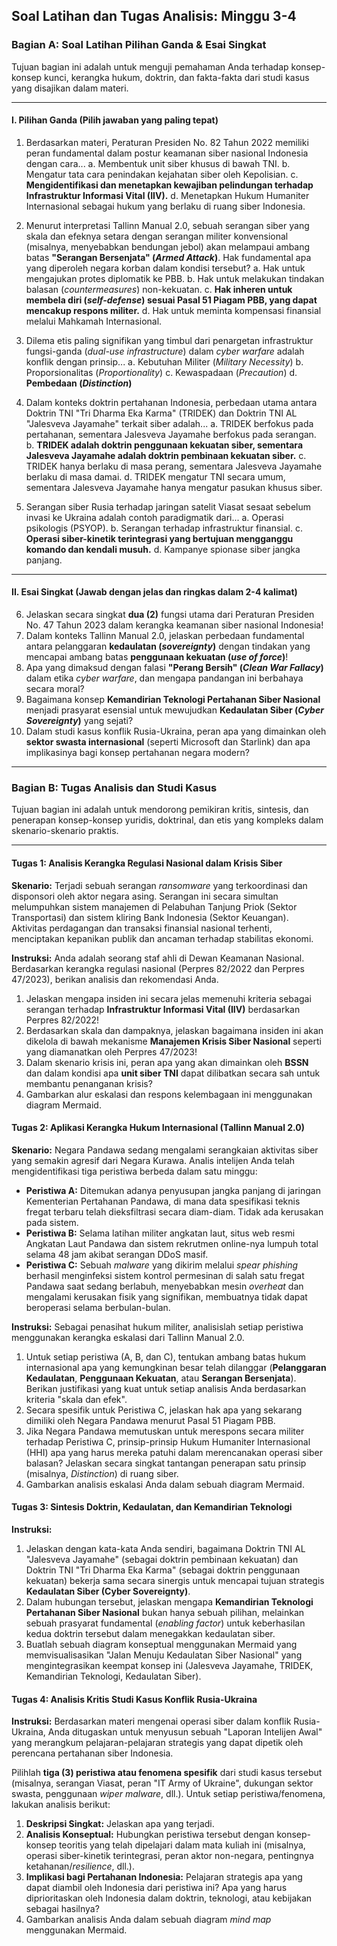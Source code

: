 ## **Soal Latihan dan Tugas Analisis: Minggu 3-4**

### **Bagian A: Soal Latihan Pilihan Ganda & Esai Singkat**

Tujuan bagian ini adalah untuk menguji pemahaman Anda terhadap konsep-konsep kunci, kerangka hukum, doktrin, dan fakta-fakta dari studi kasus yang disajikan dalam materi.

-----

#### **I. Pilihan Ganda (Pilih jawaban yang paling tepat)**

1.  Berdasarkan materi, Peraturan Presiden No. 82 Tahun 2022 memiliki peran fundamental dalam postur keamanan siber nasional Indonesia dengan cara...
    a.  Membentuk unit siber khusus di bawah TNI.
    b.  Mengatur tata cara penindakan kejahatan siber oleh Kepolisian.
    c.  **Mengidentifikasi dan menetapkan kewajiban pelindungan terhadap Infrastruktur Informasi Vital (IIV).**
    d.  Menetapkan Hukum Humaniter Internasional sebagai hukum yang berlaku di ruang siber Indonesia.

2.  Menurut interpretasi Tallinn Manual 2.0, sebuah serangan siber yang skala dan efeknya setara dengan serangan militer konvensional (misalnya, menyebabkan bendungan jebol) akan melampaui ambang batas **"Serangan Bersenjata" (*Armed Attack*)**. Hak fundamental apa yang diperoleh negara korban dalam kondisi tersebut?
    a.  Hak untuk mengajukan protes diplomatik ke PBB.
    b.  Hak untuk melakukan tindakan balasan (*countermeasures*) non-kekuatan.
    c.  **Hak inheren untuk membela diri (*self-defense*) sesuai Pasal 51 Piagam PBB, yang dapat mencakup respons militer.**
    d.  Hak untuk meminta kompensasi finansial melalui Mahkamah Internasional.

3.  Dilema etis paling signifikan yang timbul dari penargetan infrastruktur fungsi-ganda (*dual-use infrastructure*) dalam *cyber warfare* adalah konflik dengan prinsip...
    a.  Kebutuhan Militer (*Military Necessity*)
    b.  Proporsionalitas (*Proportionality*)
    c.  Kewaspadaan (*Precaution*)
    d.  **Pembedaan (*Distinction*)**

4.  Dalam konteks doktrin pertahanan Indonesia, perbedaan utama antara Doktrin TNI "Tri Dharma Eka Karma" (TRIDEK) dan Doktrin TNI AL "Jalesveva Jayamahe" terkait siber adalah...
    a.  TRIDEK berfokus pada pertahanan, sementara Jalesveva Jayamahe berfokus pada serangan.
    b.  **TRIDEK adalah doktrin penggunaan kekuatan siber, sementara Jalesveva Jayamahe adalah doktrin pembinaan kekuatan siber.**
    c.  TRIDEK hanya berlaku di masa perang, sementara Jalesveva Jayamahe berlaku di masa damai.
    d.  TRIDEK mengatur TNI secara umum, sementara Jalesveva Jayamahe hanya mengatur pasukan khusus siber.

5.  Serangan siber Rusia terhadap jaringan satelit Viasat sesaat sebelum invasi ke Ukraina adalah contoh paradigmatik dari...
    a.  Operasi psikologis (PSYOP).
    b.  Serangan terhadap infrastruktur finansial.
    c.  **Operasi siber-kinetik terintegrasi yang bertujuan mengganggu komando dan kendali musuh.**
    d.  Kampanye spionase siber jangka panjang.

-----

#### **II. Esai Singkat (Jawab dengan jelas dan ringkas dalam 2-4 kalimat)**

6.  Jelaskan secara singkat **dua (2)** fungsi utama dari Peraturan Presiden No. 47 Tahun 2023 dalam kerangka keamanan siber nasional Indonesia\!
7.  Dalam konteks Tallinn Manual 2.0, jelaskan perbedaan fundamental antara pelanggaran **kedaulatan (*sovereignty*)** dengan tindakan yang mencapai ambang batas **penggunaan kekuatan (*use of force*)**\!
8.  Apa yang dimaksud dengan falasi **"Perang Bersih" (*Clean War Fallacy*)** dalam etika *cyber warfare*, dan mengapa pandangan ini berbahaya secara moral?
9.  Bagaimana konsep **Kemandirian Teknologi Pertahanan Siber Nasional** menjadi prasyarat esensial untuk mewujudkan **Kedaulatan Siber (*Cyber Sovereignty*)** yang sejati?
10. Dalam studi kasus konflik Rusia-Ukraina, peran apa yang dimainkan oleh **sektor swasta internasional** (seperti Microsoft dan Starlink) dan apa implikasinya bagi konsep pertahanan negara modern?

-----

### **Bagian B: Tugas Analisis dan Studi Kasus**

Tujuan bagian ini adalah untuk mendorong pemikiran kritis, sintesis, dan penerapan konsep-konsep yuridis, doktrinal, dan etis yang kompleks dalam skenario-skenario praktis.

-----

#### **Tugas 1: Analisis Kerangka Regulasi Nasional dalam Krisis Siber**

**Skenario:**
Terjadi sebuah serangan *ransomware* yang terkoordinasi dan disponsori oleh aktor negara asing. Serangan ini secara simultan melumpuhkan sistem manajemen di Pelabuhan Tanjung Priok (Sektor Transportasi) dan sistem kliring Bank Indonesia (Sektor Keuangan). Aktivitas perdagangan dan transaksi finansial nasional terhenti, menciptakan kepanikan publik dan ancaman terhadap stabilitas ekonomi.

**Instruksi:**
Anda adalah seorang staf ahli di Dewan Keamanan Nasional. Berdasarkan kerangka regulasi nasional (Perpres 82/2022 dan Perpres 47/2023), berikan analisis dan rekomendasi Anda.

1.  Jelaskan mengapa insiden ini secara jelas memenuhi kriteria sebagai serangan terhadap **Infrastruktur Informasi Vital (IIV)** berdasarkan Perpres 82/2022\!
2.  Berdasarkan skala dan dampaknya, jelaskan bagaimana insiden ini akan dikelola di bawah mekanisme **Manajemen Krisis Siber Nasional** seperti yang diamanatkan oleh Perpres 47/2023\!
3.  Dalam skenario krisis ini, peran apa yang akan dimainkan oleh **BSSN** dan dalam kondisi apa **unit siber TNI** dapat dilibatkan secara sah untuk membantu penanganan krisis?
4.  Gambarkan alur eskalasi dan respons kelembagaan ini menggunakan diagram Mermaid.

#### **Tugas 2: Aplikasi Kerangka Hukum Internasional (Tallinn Manual 2.0)**

**Skenario:**
Negara Pandawa sedang mengalami serangkaian aktivitas siber yang semakin agresif dari Negara Kurawa. Analis intelijen Anda telah mengidentifikasi tiga peristiwa berbeda dalam satu minggu:

  * **Peristiwa A:** Ditemukan adanya penyusupan jangka panjang di jaringan Kementerian Pertahanan Pandawa, di mana data spesifikasi teknis fregat terbaru telah dieksfiltrasi secara diam-diam. Tidak ada kerusakan pada sistem.
  * **Peristiwa B:** Selama latihan militer angkatan laut, situs web resmi Angkatan Laut Pandawa dan sistem rekrutmen online-nya lumpuh total selama 48 jam akibat serangan DDoS masif.
  * **Peristiwa C:** Sebuah *malware* yang dikirim melalui *spear phishing* berhasil menginfeksi sistem kontrol permesinan di salah satu fregat Pandawa saat sedang berlabuh, menyebabkan mesin *overheat* dan mengalami kerusakan fisik yang signifikan, membuatnya tidak dapat beroperasi selama berbulan-bulan.

**Instruksi:**
Sebagai penasihat hukum militer, analisislah setiap peristiwa menggunakan kerangka eskalasi dari Tallinn Manual 2.0.

1.  Untuk setiap peristiwa (A, B, dan C), tentukan ambang batas hukum internasional apa yang kemungkinan besar telah dilanggar (**Pelanggaran Kedaulatan**, **Penggunaan Kekuatan**, atau **Serangan Bersenjata**). Berikan justifikasi yang kuat untuk setiap analisis Anda berdasarkan kriteria "skala dan efek".
2.  Secara spesifik untuk Peristiwa C, jelaskan hak apa yang sekarang dimiliki oleh Negara Pandawa menurut Pasal 51 Piagam PBB.
3.  Jika Negara Pandawa memutuskan untuk merespons secara militer terhadap Peristiwa C, prinsip-prinsip Hukum Humaniter Internasional (HHI) apa yang harus mereka patuhi dalam merencanakan operasi siber balasan? Jelaskan secara singkat tantangan penerapan satu prinsip (misalnya, *Distinction*) di ruang siber.
4.  Gambarkan analisis eskalasi Anda dalam sebuah diagram Mermaid.



#### **Tugas 3: Sintesis Doktrin, Kedaulatan, dan Kemandirian Teknologi**

**Instruksi:**

1.  Jelaskan dengan kata-kata Anda sendiri, bagaimana Doktrin TNI AL "Jalesveva Jayamahe" (sebagai doktrin pembinaan kekuatan) dan Doktrin TNI "Tri Dharma Eka Karma" (sebagai doktrin penggunaan kekuatan) bekerja sama secara sinergis untuk mencapai tujuan strategis **Kedaulatan Siber (Cyber Sovereignty)**.
2.  Dalam hubungan tersebut, jelaskan mengapa **Kemandirian Teknologi Pertahanan Siber Nasional** bukan hanya sebuah pilihan, melainkan sebuah prasyarat fundamental (*enabling factor*) untuk keberhasilan kedua doktrin tersebut dalam menegakkan kedaulatan siber.
3.  Buatlah sebuah diagram konseptual menggunakan Mermaid yang memvisualisasikan "Jalan Menuju Kedaulatan Siber Nasional" yang mengintegrasikan keempat konsep ini (Jalesveva Jayamahe, TRIDEK, Kemandirian Teknologi, Kedaulatan Siber).



#### **Tugas 4: Analisis Kritis Studi Kasus Konflik Rusia-Ukraina**

**Instruksi:**
Berdasarkan materi mengenai operasi siber dalam konflik Rusia-Ukraina, Anda ditugaskan untuk menyusun sebuah "Laporan Intelijen Awal" yang merangkum pelajaran-pelajaran strategis yang dapat dipetik oleh perencana pertahanan siber Indonesia.

Pilihlah **tiga (3) peristiwa atau fenomena spesifik** dari studi kasus tersebut (misalnya, serangan Viasat, peran "IT Army of Ukraine", dukungan sektor swasta, penggunaan *wiper malware*, dll.). Untuk setiap peristiwa/fenomena, lakukan analisis berikut:

1.  **Deskripsi Singkat:** Jelaskan apa yang terjadi.
2.  **Analisis Konseptual:** Hubungkan peristiwa tersebut dengan konsep-konsep teoritis yang telah dipelajari dalam mata kuliah ini (misalnya, operasi siber-kinetik terintegrasi, peran aktor non-negara, pentingnya ketahanan/*resilience*, dll.).
3.  **Implikasi bagi Pertahanan Indonesia:** Pelajaran strategis apa yang dapat diambil oleh Indonesia dari peristiwa ini? Apa yang harus diprioritaskan oleh Indonesia dalam doktrin, teknologi, atau kebijakan sebagai hasilnya?
4.  Gambarkan analisis Anda dalam sebuah diagram *mind map* menggunakan Mermaid.



